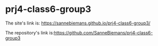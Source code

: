 # prj4-class6-group3

The site's link is: https://sannebiemans.github.io/prj4-class6-group3/

The repository's link is:https://github.com/SanneBiemans/prj4-class6-group3

